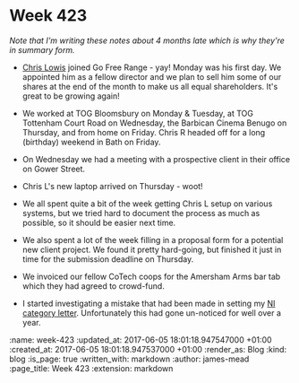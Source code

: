 Week 423
========

_Note that I'm writing these notes about 4 months late which is why they're in summary form._

* [Chris Lowis][] joined Go Free Range - yay! Monday was his first day. We appointed him as a fellow director and we plan to sell him some of our shares at the end of the month to make us all equal shareholders. It's great to be growing again!

* We worked at TOG Bloomsbury on Monday & Tuesday, at TOG Tottenham Court Road on Wednesday, the Barbican Cinema Benugo on Thursday, and from home on Friday. Chris R headed off for a long (birthday) weekend in Bath on Friday.

* On Wednesday we had a meeting with a prospective client in their office on Gower Street.

* Chris L's new laptop arrived on Thursday - woot!

* We all spent quite a bit of the week getting Chris L setup on various systems, but we tried hard to document the process as much as possible, so it should be easier next time.

* We also spent a lot of the week filling in a proposal form for a potential new client project. We found it pretty hard-going, but finished it just in time for the submission deadline on Thursday.

* We invoiced our fellow CoTech coops for the Amersham Arms bar tab which they had agreed to crowd-fund.

* I started investigating a mistake that had been made in setting my [NI category letter][ni-category-letter]. Unfortunately this had gone un-noticed for well over a year.

[Chris Lowis]: /chris-lowis
[ni-category-letter]: https://www.gov.uk/national-insurance-rates-letters/category-letters

:name: week-423
:updated_at: 2017-06-05 18:01:18.947547000 +01:00
:created_at: 2017-06-05 18:01:18.947537000 +01:00
:render_as: Blog
:kind: blog
:is_page: true
:written_with: markdown
:author: james-mead
:page_title: Week 423
:extension: markdown

